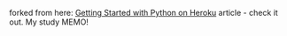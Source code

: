forked from here: [Getting Started with Python on Heroku](https://devcenter.heroku.com/articles/getting-started-with-python) article - check it out.
My study MEMO!